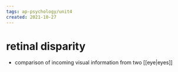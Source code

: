 ```yaml
---
tags: ap-psychology/unit4 
created: 2021-10-27
---
```


# retinal disparity

- comparison of incoming visual information from two [[eye|eyes]] 
